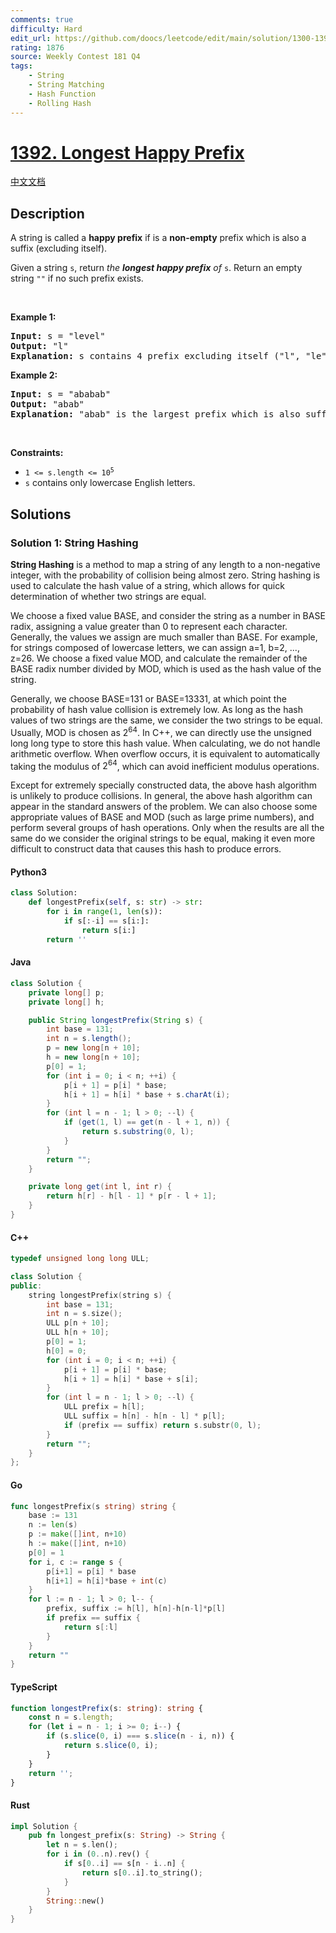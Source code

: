 ```yaml
---
comments: true
difficulty: Hard
edit_url: https://github.com/doocs/leetcode/edit/main/solution/1300-1399/1392.Longest%20Happy%20Prefix/README_EN.md
rating: 1876
source: Weekly Contest 181 Q4
tags:
    - String
    - String Matching
    - Hash Function
    - Rolling Hash
---
```


<!-- problem:start -->

# [1392. Longest Happy Prefix](https://leetcode.com/problems/longest-happy-prefix)

[中文文档](/solution/1300-1399/1392.Longest%20Happy%20Prefix/README.md)

## Description

<!-- description:start -->

<p>A string is called a <strong>happy prefix</strong> if is a <strong>non-empty</strong> prefix which is also a suffix (excluding itself).</p>

<p>Given a string <code>s</code>, return <em>the <strong>longest happy prefix</strong> of</em> <code>s</code>. Return an empty string <code>&quot;&quot;</code> if no such prefix exists.</p>

<p>&nbsp;</p>
<p><strong class="example">Example 1:</strong></p>

<pre>
<strong>Input:</strong> s = &quot;level&quot;
<strong>Output:</strong> &quot;l&quot;
<strong>Explanation:</strong> s contains 4 prefix excluding itself (&quot;l&quot;, &quot;le&quot;, &quot;lev&quot;, &quot;leve&quot;), and suffix (&quot;l&quot;, &quot;el&quot;, &quot;vel&quot;, &quot;evel&quot;). The largest prefix which is also suffix is given by &quot;l&quot;.
</pre>

<p><strong class="example">Example 2:</strong></p>

<pre>
<strong>Input:</strong> s = &quot;ababab&quot;
<strong>Output:</strong> &quot;abab&quot;
<strong>Explanation:</strong> &quot;abab&quot; is the largest prefix which is also suffix. They can overlap in the original string.
</pre>

<p>&nbsp;</p>
<p><strong>Constraints:</strong></p>

<ul>
	<li><code>1 &lt;= s.length &lt;= 10<sup>5</sup></code></li>
	<li><code>s</code> contains only lowercase English letters.</li>
</ul>

<!-- description:end -->

## Solutions

<!-- solution:start -->

### Solution 1: String Hashing

**String Hashing** is a method to map a string of any length to a non-negative integer, with the probability of collision being almost zero. String hashing is used to calculate the hash value of a string, which allows for quick determination of whether two strings are equal.

We choose a fixed value BASE, and consider the string as a number in BASE radix, assigning a value greater than 0 to represent each character. Generally, the values we assign are much smaller than BASE. For example, for strings composed of lowercase letters, we can assign a=1, b=2, ..., z=26. We choose a fixed value MOD, and calculate the remainder of the BASE radix number divided by MOD, which is used as the hash value of the string.

Generally, we choose BASE=131 or BASE=13331, at which point the probability of hash value collision is extremely low. As long as the hash values of two strings are the same, we consider the two strings to be equal. Usually, MOD is chosen as $2^{64}$. In C++, we can directly use the unsigned long long type to store this hash value. When calculating, we do not handle arithmetic overflow. When overflow occurs, it is equivalent to automatically taking the modulus of $2^{64}$, which can avoid inefficient modulus operations.

Except for extremely specially constructed data, the above hash algorithm is unlikely to produce collisions. In general, the above hash algorithm can appear in the standard answers of the problem. We can also choose some appropriate values of BASE and MOD (such as large prime numbers), and perform several groups of hash operations. Only when the results are all the same do we consider the original strings to be equal, making it even more difficult to construct data that causes this hash to produce errors.

<!-- tabs:start -->

#### Python3

```python
class Solution:
    def longestPrefix(self, s: str) -> str:
        for i in range(1, len(s)):
            if s[:-i] == s[i:]:
                return s[i:]
        return ''
```

#### Java

```java
class Solution {
    private long[] p;
    private long[] h;

    public String longestPrefix(String s) {
        int base = 131;
        int n = s.length();
        p = new long[n + 10];
        h = new long[n + 10];
        p[0] = 1;
        for (int i = 0; i < n; ++i) {
            p[i + 1] = p[i] * base;
            h[i + 1] = h[i] * base + s.charAt(i);
        }
        for (int l = n - 1; l > 0; --l) {
            if (get(1, l) == get(n - l + 1, n)) {
                return s.substring(0, l);
            }
        }
        return "";
    }

    private long get(int l, int r) {
        return h[r] - h[l - 1] * p[r - l + 1];
    }
}
```

#### C++

```cpp
typedef unsigned long long ULL;

class Solution {
public:
    string longestPrefix(string s) {
        int base = 131;
        int n = s.size();
        ULL p[n + 10];
        ULL h[n + 10];
        p[0] = 1;
        h[0] = 0;
        for (int i = 0; i < n; ++i) {
            p[i + 1] = p[i] * base;
            h[i + 1] = h[i] * base + s[i];
        }
        for (int l = n - 1; l > 0; --l) {
            ULL prefix = h[l];
            ULL suffix = h[n] - h[n - l] * p[l];
            if (prefix == suffix) return s.substr(0, l);
        }
        return "";
    }
};
```

#### Go

```go
func longestPrefix(s string) string {
	base := 131
	n := len(s)
	p := make([]int, n+10)
	h := make([]int, n+10)
	p[0] = 1
	for i, c := range s {
		p[i+1] = p[i] * base
		h[i+1] = h[i]*base + int(c)
	}
	for l := n - 1; l > 0; l-- {
		prefix, suffix := h[l], h[n]-h[n-l]*p[l]
		if prefix == suffix {
			return s[:l]
		}
	}
	return ""
}
```

#### TypeScript

```ts
function longestPrefix(s: string): string {
    const n = s.length;
    for (let i = n - 1; i >= 0; i--) {
        if (s.slice(0, i) === s.slice(n - i, n)) {
            return s.slice(0, i);
        }
    }
    return '';
}
```

#### Rust

```rust
impl Solution {
    pub fn longest_prefix(s: String) -> String {
        let n = s.len();
        for i in (0..n).rev() {
            if s[0..i] == s[n - i..n] {
                return s[0..i].to_string();
            }
        }
        String::new()
    }
}
```

<!-- tabs:end -->

<!-- solution:end -->

<!-- problem:end -->
